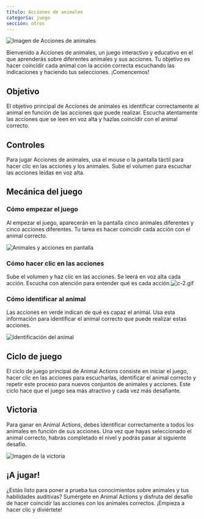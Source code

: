 ```yaml
---
título: Acciones de animales
categoría: juego
sección: otros
---
```

![Imagen de Acciones de animales](https://help.Studycat.com/hc/article_attachments/34882188453017)

Bienvenido a Acciones de animales, un juego interactivo y educativo en el que aprenderás sobre diferentes animales y sus acciones. Tu objetivo es hacer coincidir cada animal con la acción correcta escuchando las indicaciones y haciendo tus selecciones. ¡Comencemos!

## Objetivo

El objetivo principal de Acciones de animales es identificar correctamente al animal en función de las acciones que puede realizar. Escucha atentamente las acciones que se leen en voz alta y hazlas coincidir con el animal correcto.

## Controles

Para jugar Acciones de animales, usa el mouse o la pantalla táctil para hacer clic en las acciones y los animales. Sube el volumen para escuchar las acciones leídas en voz alta.

## Mecánica del juego

### Cómo empezar el juego

Al empezar el juego, aparecerán en la pantalla cinco animales diferentes y cinco acciones diferentes. Tu tarea es hacer coincidir cada acción con el animal correcto.

![Animales y acciones en pantalla](https://help.Studycat.com/hc/article_attachments/34882188453017)

### Cómo hacer clic en las acciones

Sube el volumen y haz clic en las acciones. Se leerá en voz alta cada acción. Escucha con atención para entender qué es cada acción.![c-2.gif](https://help.Studycat.com/hc/article_attachments/35127586834841)

### Cómo identificar al animal

Las acciones en verde indican de qué es capaz el animal. Usa esta información para identificar el animal correcto que puede realizar estas acciones.

![Identificación del animal](https://help.Studycat.com/hc/article_attachments/34882188459545)

## Ciclo de juego

El ciclo de juego principal de Animal Actions consiste en iniciar el juego, hacer clic en las acciones para escucharlas, identificar el animal correcto y repetir este proceso para nuevos conjuntos de animales y acciones. Este ciclo hace que el juego sea más atractivo y cada vez más desafiante.

## Victoria

Para ganar en Animal Actions, debes identificar correctamente a todos los animales en función de sus acciones. Una vez que hayas seleccionado el animal correcto, habrás completado el nivel y podrás pasar al siguiente desafío.

![Imagen de la victoria](https://help.Studycat.com/hc/article_attachments/34882155516441)

## ¡A jugar!

¿Estás listo para poner a prueba tus conocimientos sobre animales y tus habilidades auditivas? Sumérgete en Animal Actions y disfruta del desafío de hacer coincidir las acciones con los animales correctos. ¡Empieza a hacer clic y diviértete!